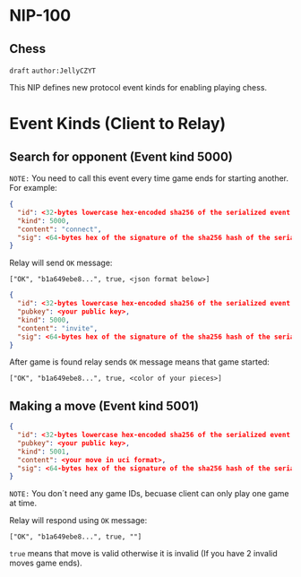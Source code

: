 NIP-100
======

Chess
-------------------------------

`draft` `author:JellyCZYT`

This NIP defines new protocol event kinds for enabling playing chess.

# Event Kinds (Client to Relay)
## Search for opponent (Event kind 5000)
`NOTE:` You need to call this event every time game ends for starting another.
For example:
```json
{
  "id": <32-bytes lowercase hex-encoded sha256 of the serialized event data>,    
  "kind": 5000,
  "content": "connect",
  "sig": <64-bytes hex of the signature of the sha256 hash of the serialized event data, which is the same as the "id" field>
}
```

Relay will send `OK` message:
```
["OK", "b1a649ebe8...", true, <json format below>]
```

```json
{
  "id": <32-bytes lowercase hex-encoded sha256 of the serialized event data>,
  "pubkey": <your public key>,    
  "kind": 5000,
  "content": "invite",
  "sig": <64-bytes hex of the signature of the sha256 hash of the serialized event data, which is the same as the "id" field>
}
```
After game is found relay sends `OK` message means that game started:
```
["OK", "b1a649ebe8...", true, <color of your pieces>]
```
## Making a move (Event kind 5001)
```json
{
  "id": <32-bytes lowercase hex-encoded sha256 of the serialized event data>,
  "pubkey": <your public key>,    
  "kind": 5001,
  "content": <your move in uci format>,
  "sig": <64-bytes hex of the signature of the sha256 hash of the serialized event data, which is the same as the "id" field>
}
```
`NOTE:` You don´t need any game IDs, becuase client can only play one game at time.


Relay will respond using `OK` message:
```
["OK", "b1a649ebe8...", true, ""]
```
`true` means that move is valid otherwise it is invalid (If you have 2 invalid moves game ends).